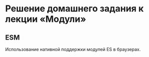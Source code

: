 # Решение домашнего задания к лекции «Модули»

## ESM

Использование нативной поддержки модулей ES в браузерах.
